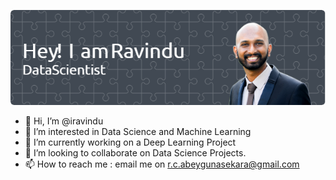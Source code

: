 ![Header](./github-header-image.png)
- 👋 Hi, I’m @iravindu
- 👀 I’m interested in Data Science and Machine Learning
- 🌱 I’m currently working on a Deep Learning Project
- 💞️ I’m looking to collaborate on Data Science Projects.
- 📫 How to reach me : email me on r.c.abeygunasekara@gmail.com 

<!---
iravindu/iravindu is a ✨ special ✨ repository because its `README.md` (this file) appears on your GitHub profile.
You can click the Preview link to take a look at your changes.
--->
